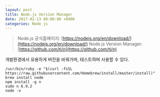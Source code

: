 ```yaml
---
layout: post
title: Node.js Version Manager
date: 2017-02-13 00:00:00 +0900
categories: Node js
---
```


> Node.js 공식홈페이지: [https://nodejs.org/en/download/](https://nodejs.org/en/download/)
Node.js Version Manager: [https://github.com/tj/n](https://github.com/tj/n)

개발환경에서 유용하게 버전을 바꿔가며, 테스트하며 사용할 수 있다.

```
/usr/bin/ruby -e "$(curl -fsSL https://raw.githubusercontent.com/Homebrew/install/master/install)"
brew install node
npm install -g n
sudo n 6.9.2
node -v
```
